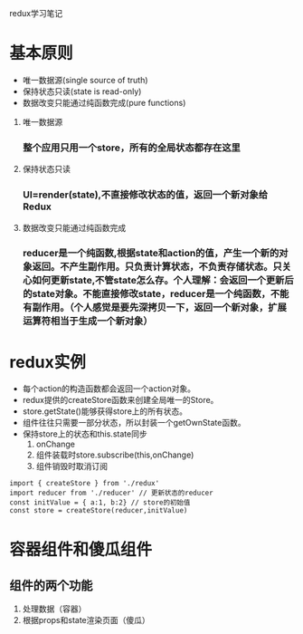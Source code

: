 redux学习笔记

# 基本原则
- 唯一数据源(single source of truth)
- 保持状态只读(state is read-only)
- 数据改变只能通过纯函数完成(pure functions)
  
1. 唯一数据源
   ### 整个应用只用一个store，所有的全局状态都存在这里
2. 保持状态只读
   ### UI=render(state),不直接修改状态的值，返回一个新对象给Redux
3. 数据改变只能通过纯函数完成
   ### reducer是一个纯函数,根据state和action的值，产生一个新的对象返回。不产生副作用。只负责计算状态，不负责存储状态。只关心如何更新state,不管state怎么存。个人理解：会返回一个更新后的state对象。不能直接修改state，reducer是一个纯函数，不能有副作用。（个人感觉是要先深拷贝一下，返回一个新对象，扩展运算符相当于生成一个新对象）
# redux实例
  - 每个action的构造函数都会返回一个action对象。
  - redux提供的createStore函数来创建全局唯一的Store。
  - store.getState()能够获得store上的所有状态。
  - 组件往往只需要一部分状态，所以封装一个getOwnState函数。
  - 保持store上的状态和this.state同步
      1. onChange
      2. 组件装载时store.subscribe(this,onChange)
      3. 组件销毁时取消订阅
  ```
  import { createStore } from './redux'
  import reducer from './reducer' // 更新状态的reducer
  const initValue = { a:1, b:2} // store的初始值
  const store = createStore(reducer,initValue)
  ```

  # 容器组件和傻瓜组件
  ## 组件的两个功能
  1. 处理数据（容器）
  2. 根据props和state渲染页面（傻瓜）